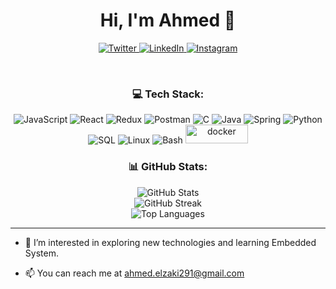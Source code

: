 <h1 align="center">Hi, I'm Ahmed 👋</h1>

<p align="center">
  <a href="https://twitter.com/ahmedelzaki19">
    <img src="https://img.shields.io/badge/twitter-%231FA1F1?style=flat-square&logo=twitter&logoColor=white" alt="Twitter" />
  </a>
  <a href="https://www.linkedin.com/in/ahmed-el-zaki">
    <img src="https://img.shields.io/badge/linkedin-%230177B5?style=flat-square&logo=linkedin&logoColor=white" alt="LinkedIn" />
  </a>
  <a href="https://www.instagram.com/ahmed.el_zaki">
    <img src="https://img.shields.io/badge/instagram-%23E4405F?style=flat-square&logo=instagram&logoColor=white" alt="Instagram" />
  </a>
</p>

<br />

<h3 align="center">💻 Tech Stack:</h3>

<p align="center">
  <img src="https://img.shields.io/badge/javascript-%23323330.svg?style=for-the-badge&logo=javascript&logoColor=%23F7DF1E" alt="JavaScript" />
  <img src="https://img.shields.io/badge/react-%2320232a.svg?style=for-the-badge&logo=react&logoColor=%2361DAFB" alt="React" />
  <img src="https://img.shields.io/badge/redux-%23593d88.svg?style=for-the-badge&logo=redux&logoColor=white" alt="Redux" />
  <img src="https://img.shields.io/badge/Postman-FF6C37?style=for-the-badge&logo=postman&logoColor=white" alt="Postman" />
  <img src="https://img.shields.io/badge/c-%2300599C.svg?style=for-the-badge&logo=c&logoColor=white" alt="C" />
  <img src="https://img.shields.io/badge/java-%23ED8B00.svg?style=for-the-badge&logo=openjdk&logoColor=white" alt="Java" />
  <img src="https://img.shields.io/badge/spring-%236DB33F.svg?style=for-the-badge&logo=spring&logoColor=white" alt="Spring" />
  <img src="https://img.shields.io/badge/Python-14354C?style=for-the-badge&logo=python&logoColor=white" alt="Python" />
  <img src="https://img.shields.io/badge/sql-%2300000f.svg?style=for-the-badge&logo=sql&logoColor=white" alt="SQL" />
  <img src="https://img.shields.io/badge/Linux-FCC624?style=for-the-badge&logo=linux&logoColor=black" alt="Linux" />
  <img src="https://img.shields.io/badge/bash-black?style=for-the-badge&logo=gnu-bash&logoColor=white" alt="Bash" />
  <img src="https://img.shields.io/badge/Docker-2496ED?logo=docker&logoColor=white" alt="docker"  height="30" width="100" />
</p>


<h3 align="center">📊 GitHub Stats:</h3>

<p align="center">
  <img src="https://github-readme-stats.vercel.app/api?username=ahmedelzaky&theme=dark&hide_border=false&include_all_commits=false&count_private=false" alt="GitHub Stats" /><br/>
  <img src="https://github-readme-streak-stats.herokuapp.com/?user=ahmedelzaky&theme=dark&hide_border=false" alt="GitHub Streak" /><br/>
  <img src="https://github-readme-stats.vercel.app/api/top-langs/?username=ahmedelzaky&theme=dark&hide_border=false&include_all_commits=false&count_private=false&layout=compact" alt="Top Languages" />
</p>

---


- 👀 I’m interested in exploring new technologies and learning Embedded System.

- 📫 You can reach me at ahmed.elzaki291@gmail.com

